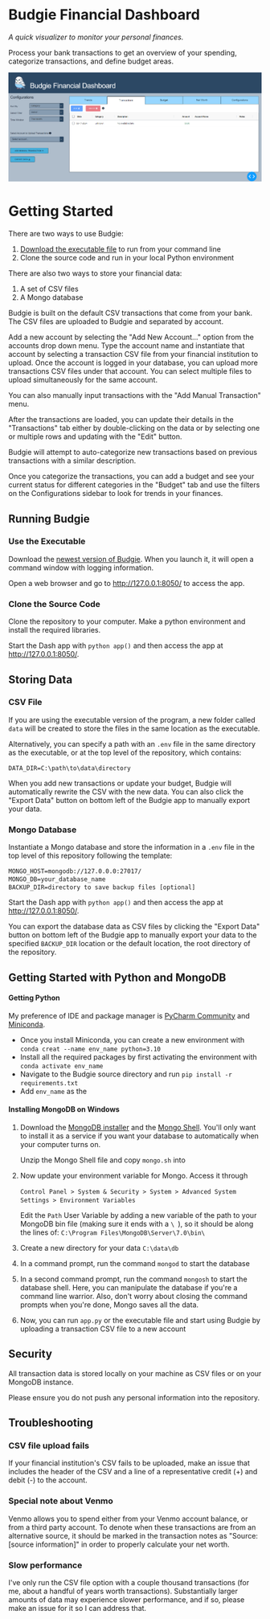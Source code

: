 # Budgie Financial Dashboard

_A quick visualizer to monitor your personal finances._

Process your bank transactions to get an overview of your spending, categorize transactions, and define budget areas.

![app screenshot](/src/assets/screenshot.PNG)


# Getting Started
There are two ways to use Budgie:
1. [Download the executable file](https://1drv.ms/f/s!AmMd5hpZTnZ3hZEyNDFWxb45dM2M5Q?e=wP6Yvv) to run from your command line
2. Clone the source code and run in your local Python environment

There are also two ways to store your financial data:
1. A set of CSV files
2. A Mongo database

Budgie is built on the default CSV transactions that come from your bank. The CSV files are uploaded to Budgie and 
separated by account.

Add a new account by selecting the "Add New Account..." option from the accounts drop down menu.
Type the account name and instantiate that account by selecting a transaction CSV file from your financial institution to upload. 
Once the account is logged in your database, you can upload more transactions CSV files under that account. 
You can select multiple files to upload simultaneously for the same account.

You can also manually input transactions with the "Add Manual Transaction" menu.

After the transactions are loaded, you can update their details in the "Transactions" tab either by double-clicking on the data or by selecting one or multiple rows
and updating with the "Edit" button.

Budgie will attempt to auto-categorize new transactions based on previous transactions with a similar description. 

Once you categorize the transactions, you can add a budget and see your current status for different categories in the "Budget" tab
and use the filters on the Configurations sidebar to look for trends in your finances.



## Running Budgie

### Use the Executable
Download the [newest version of Budgie](https://1drv.ms/f/s!AmMd5hpZTnZ3hZEyNDFWxb45dM2M5Q?e=wP6Yvv). When you launch it, it will open a command window with logging information.

Open a web browser and go to http://127.0.0.1:8050/ to access the app. 


### Clone the Source Code

Clone the repository to your computer. Make a python environment and install the required libraries.

Start the Dash app with `python app()` and then access the app at http://127.0.0.1:8050/.

## Storing Data
### CSV File
If you are using the executable version of the program, a new folder called `data` will be created to store the files in the same location as the executable.

Alternatively, you can specify a path with an `.env` file in the same directory as the executable, or at the top level of the repository, which contains:
    
    DATA_DIR=C:\path\to\data\directory

When you add new transactions or update your budget, Budgie will automatically rewrite the CSV with the new data. 
You can also click the "Export Data" button on bottom left of the Budgie app to manually export your data.


### Mongo Database
Instantiate a Mongo database and store the information in a `.env` file in the top level of this repository following the template:
    
    MONGO_HOST=mongodb://127.0.0.0:27017/
    MONGO_DB=your_database_name
    BACKUP_DIR=directory to save backup files [optional]

Start the Dash app with `python app()` and then access the app at http://127.0.0.1:8050/.

You can export the database data as CSV files by clicking the "Export Data" button on bottom left of the Budgie app to manually export your data to the specified `BACKUP_DIR` 
location or the default location, the root directory of the repository.



## Getting Started with Python and MongoDB

#### Getting Python 
My preference of IDE and package manager is [PyCharm Community](https://www.jetbrains.com/pycharm/download/?section=windows) 
and [Miniconda](https://docs.anaconda.com/free/miniconda/).

* Once you install Miniconda, you can create a new environment with `conda creat --name env_name python=3.10`
* Install all the required packages by first activating the environment with `conda activate env_name`
* Navigate to the Budgie source directory and run `pip install -r requirements.txt`
* Add `env_name` as the 

#### Installing MongoDB on Windows
1. Download the [MongoDB installer](https://www.mongodb.com/try/download/community) and the [Mongo Shell](https://www.mongodb.com/try/download/shell). You'll only want to install it as a service if you want your database to automatically when your computer turns on. 
    
    Unzip the Mongo Shell file and copy `mongo.sh` into

2. Now update your environment variable for Mongo. Access it through

    `Control Panel > System & Security > System > Advanced System Settings > Environment Variables`

    Edit the `Path` User Variable by adding a new variable of the path to your MongoDB bin file (making sure it ends with a `\ `),
    so it should be along the lines of: `C:\Program Files\MongoDB\Server\7.0\bin\ `
    
3. Create a new directory for your data `C:\data\db`

4. In a command prompt, run the command `mongod` to start the database

5. In a second command prompt, run the command `mongosh` to start the database shell. Here, you can manipulate the database if you're a command line warrior. Also, 
don't worry about closing the command prompts when you're done, Mongo saves all the data.

6. Now, you can run `app.py` or the executable file and start using Budgie by uploading a transaction CSV file to a new account


## Security
All transaction data is stored locally on your machine as CSV files or on your MongoDB instance. 

Please ensure you do not push any personal information into the repository.


## Troubleshooting

### CSV file upload fails
If your financial institution's CSV fails to be uploaded, make an issue that includes the header of the CSV and a line of a representative credit (+) and debit (-) to the account.

### Special note about Venmo
Venmo allows you to spend either from your Venmo account balance, or from a third party account. To denote when these transactions are from an alternative source, it should be marked in the 
transaction notes as "Source: [source information]" in order to properly calculate your net worth. 

### Slow performance
I've only run the CSV file option with a couple thousand transactions (for me, about a handful of years worth transactions). Substantially larger amounts of data may experience slower performance,
and if so, please make an issue for it so I can address that.